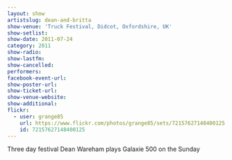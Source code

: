 ```yaml
---
layout: show
artistslug: dean-and-britta
show-venue: 'Truck Festival, Didcot, Oxfordshire, UK'
show-setlist: 
show-date: 2011-07-24
category: 2011
show-radio: 
show-lastfm: 
show-cancelled: 
performers: 
facebook-event-url: 
show-poster-url: 
show-ticket-url: 
show-venue-website: 
show-additional: 
flickr:
  - user: grange85
    url: https://www.flickr.com/photos/grange85/sets/72157627148400125
    id: 72157627148400125
---
```


Three day festival Dean Wareham plays Galaxie 500 on the Sunday